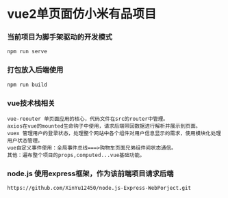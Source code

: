 # vue2单页面仿小米有品项目

### 当前项目为脚手架驱动的开发模式
```
npm run serve
```

### 打包放入后端使用
```
npm run build
```

### vue技术栈相关
```
vue-reouter 单页面应用的核心，代码文件在src的router中管理。
axios在vue的mounted生命钩子中使用，请求后端带回数据进行解析并展示到页面。
vuex 管理用户的登录状态，处理整个网站中各个组件对用户信息显示的需求，使用模块化处理用户状态管理。
vue自定义事件使用：全局事件总线===>购物车页面兄弟组件间状态通信。
其他：遍布整个项目的props,computed...vue基础功能。
```

### node.js  使用express框架，作为该前端项目请求后端
```
https://github.com/XinYu12450/node.js-Express-WebPorject.git
```
